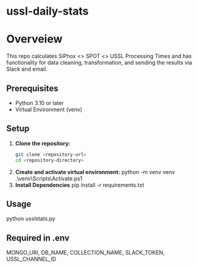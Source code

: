 # ussl-daily-stats

# Overveiew
This repo calculates SiPhox <> SPOT <> USSL Processing Times and has functionality for data cleaning, transformation, and sending the results via Slack and email.

## Prerequisites
- Python 3.10 or later
- Virtual Environment (venv)

## Setup
1. **Clone the repository:**
   ```sh
   git clone <repository-url>
   cd <repository-directory>
   ```
2. **Create and activate virtual environment:**
   python -m venv venv
   .\venv\Scripts\Activate.ps1
3. **Install Dependencies**
    pip install -r requirements.txt

## Usage
python usslstats.py

## Required in .env
MONGO_URI, DB_NAME, COLLECTION_NAME, SLACK_TOKEN, USSL_CHANNEL_ID

